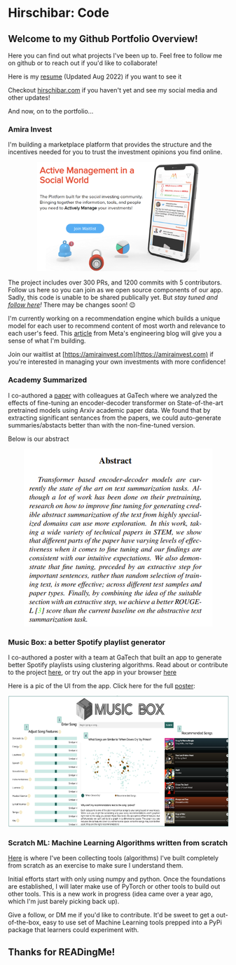 # Hirschibar: Code

## Welcome to my Github Portfolio Overview!

Here you can find out what projects I've been up to. Feel free to follow me on github or to reach out if you'd like to collaborate!

Here is my [resume](https://hirschibar-resume.s3.amazonaws.com/joseph+hirschi+resume_7_22.pdf) (Updated Aug 2022) if you want to see it

Checkout [hirschibar.com](https://hirschibar.com) if you haven't yet and see my social media and other updates!

And now, on to the portfolio...


### Amira Invest

I'm building a marketplace platform that provides the structure and the incentives needed for you to trust the investment opinions you find online.

<p align="center">
  <img src="/amira2.png" height="250">
</p>

The project includes over 300 PRs, and 1200 commits with 5 contributors. Follow us here so you can join as we open source components of our app. Sadly, this code is unable to be shared publically yet. But _stay tuned and [follow here](https://github.com/amirainvest)!_ There may be changes soon! 😉

I'm currently working on a recommendation engine which builds a unique model for each user to recommend content of most worth and relevance to each user's feed. This [article](https://engineering.fb.com/2021/01/26/ml-applications/news-feed-ranking/) from Meta's engineering blog will give you a sense of what I'm building.

Join our waitlist at [https://amirainvest.com](https://amirainvest.com) if you're interested in managing your own investments with more confidence! 


### Academy Summarized
I co-authored a [paper](https://github.com/jhirschibar/academia_summarized/blob/main/Arxiv_Transformer.pdf) with colleagues at GaTech where we analyzed the effects of fine-tuning an encoder-decoder transformer on State-of-the-art pretrained models using Arxiv academic paper data. We found that by extracting significant sentances from the papers, we could auto-generate summaries/abstacts better than with the non-fine-tuned version.

Below is our abstract
<p align="center">
  <img src="/deep%20learning%20paper.png">
</p>

### Music Box: a better Spotify playlist generator
I co-authored a poster with a team at GaTech that built an app to generate better Spotify playlists using clustering algorithms. Read about or contribute to the project [here](https://github.com/jhirschibar/music_box), or try out the app in your browser [here](https://out-of-the-music-box.herokuapp.com/)

Here is a pic of the UI from the app. Click here for the full [poster](https://github.com/jhirschibar/music_box/blob/main/team065poster.pdf):
<p align="center">
  <img src="/musicbox.png" height="300">
</p>


### Scratch ML: Machine Learning Algorithms written from scratch
[Here](https://github.com/jhirschibar/scratch_ml) is where I've been collecting tools (algorithms) I've built completely from scratch as an exercise to make sure I understand them. 

Initial efforts start with only using numpy and python. Once the foundations are established, I will later make use of PyTorch or other tools to build out other tools. This is a new work in progress (idea came over a year ago, which I'm just barely picking back up). 

Give a follow, or DM me if you'd like to contribute. It'd be sweet to get a out-of-the-box, easy to use set of Machine Learning tools prepped into a PyPi package that learners could experiment with. 
## Thanks for READingMe!

